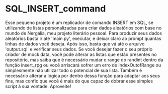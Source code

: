 # SQL_INSERT_command
Esse pequeno projeto é um replicador de comando INSERT em SQL, se utilizando de listas personalizadsa para criar dados aleatórios com base no mundo de Nergália, meu
projeto literário pessoal. Para produzir seus dados aleatórios basta ir até 'main.py', executar, e deixar claro ao prompt quantas linhas de dados você deseja. Após
 isso, basta que vá até o arquivo 'output.sql' e verificar seus dados.
Se você desejar fazer o seu próprio criador de mock data, você pode alterar as listas que estão presentes no repositório, mas saiba que é necessário mudar o range do
randint dentro da função insert_rpg ou você arriscará sofrer um erro de IndexOutofRange ou simplesmente não utilizar todo o potencial de sua lista. Também é necessário
alterar a lógica por dentro dessa função para adaptar aos seus fins, mas confio que você é mais do que capaz de dobrar esse simples script à sua vontade.
Aproveite!
